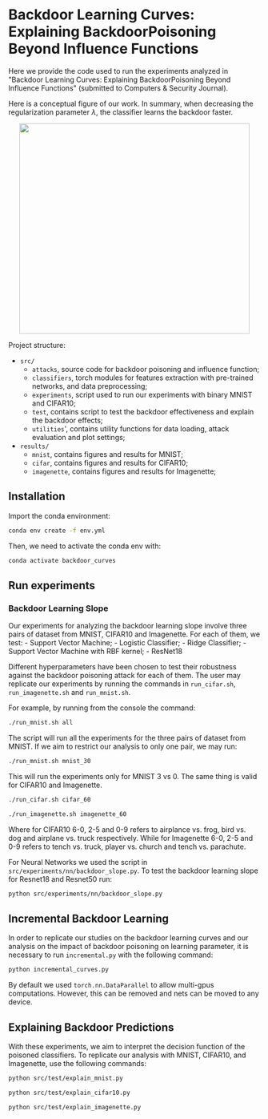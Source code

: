
# Backdoor Learning Curves: Explaining BackdoorPoisoning Beyond Influence Functions

Here we provide the code used to run the experiments analyzed in "Backdoor Learning Curves: Explaining BackdoorPoisoning Beyond Influence Functions" (submitted to Computers & Security Journal).

Here is a conceptual figure of our work. In summary, when decreasing the regularization parameter $\lambda$, the classifier learns the backdoor faster.

<!-- ![Backdoor learning](./animation.gif) -->

<p align="center">
  <img width="460" height="420" src="./animation.gif">
</p>

Project structure:

- `src/`
  - `attacks`, source code for backdoor poisoning and influence function;
  - `classifiers`, torch modules for features extraction with pre-trained networks, and data preprocessing;
  - `experiments`, script used to run our experiments with binary MNIST and CIFAR10;
  - `test`, contains script to test the backdoor effectiveness and explain the backdoor effects;
  - `utilities`', contains utility functions for data loading, attack evaluation and plot settings;
- `results/`
  - `mnist`, contains figures and results for MNIST;
  - `cifar`, contains figures and results for CIFAR10;
  - `imagenette`, contains figures and results for Imagenette;
  
## Installation

Import the conda environment:

```bash
conda env create -f env.yml 
```

Then, we need to activate the conda env with:

```bash
conda activate backdoor_curves
```

## Run experiments

### Backdoor Learning Slope

Our experiments for analyzing the backdoor learning slope involve three pairs of dataset from MNIST, CIFAR10 and Imagenette. For each of them, we test:
    - Support Vector Machine;
    - Logistic Classifier;
    - Ridge Classifier;
    - Support Vector Machine with RBF kernel;
    - ResNet18

Different hyperparameters have been chosen to test their robustness against the backdoor poisoning attack for each of them.
The user may replicate our experiments by running the commands in `run_cifar.sh`, `run_imagenette.sh` and `run_mnist.sh`.

For example, by running from the console the command:

```bash
./run_mnist.sh all
```

The script will run all the experiments for the three pairs of dataset from MNIST. If we aim to restrict our analysis to only one pair, we may run:

```bash
./run_mnist.sh mnist_30
```

This will run the experiments only for MNIST 3 vs 0. The same thing is valid for CIFAR10 and Imagenette.

```bash
./run_cifar.sh cifar_60
```

```bash
./run_imagenette.sh imagenette_60
```

Where for CIFAR10 6-0, 2-5 and 0-9 refers to airplance vs. frog, bird vs. dog and airplane vs. truck respectively. While for Imagenette 6-0, 2-5 and 0-9 refers to tench vs. truck, player vs. church and tench vs. parachute.

For Neural Networks we used the script in `src/experiments/nn/backdoor_slope.py`. To test the backdoor learning slope for Resnet18 and Resnet50 run: 

```bash
python src/experiments/nn/backdoor_slope.py
```

## Incremental Backdoor Learning

In order to replicate our studies on the backdoor learning curves and our analysis on the impact
of backdoor poisoning on learning parameter, it is necessary to run `incremental.py` 
with the following command:

```bash
python incremental_curves.py 
```

By default we used `torch.nn.DataParallel` to allow multi-gpus computations. However, this can be removed and nets can be moved to any device.

## Explaining Backdoor Predictions

With these experiments, we aim to interpret the decision function of the poisoned classifiers. To replicate our analysis with MNIST, CIFAR10, and Imagenette, use the following commands:

```bash
python src/test/explain_mnist.py 
```

```bash
python src/test/explain_cifar10.py
```

```bash
python src/test/explain_imagenette.py
```
